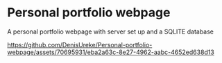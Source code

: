 # Personal portfolio webpage
 A personal portfolio webpage with server set up and a  SQLITE database


https://github.com/DenisUreke/Personal-portfolio-webpage/assets/70695931/eba2a63c-8e27-4962-aabc-4652ed638d13

